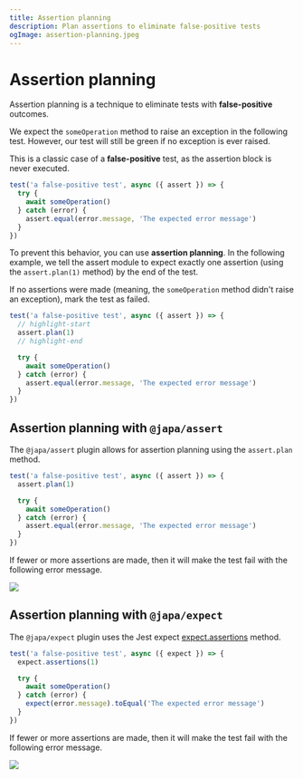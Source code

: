 ```yaml
---
title: Assertion planning
description: Plan assertions to eliminate false-positive tests
ogImage: assertion-planning.jpeg
---
```


# Assertion planning
Assertion planning is a technique to eliminate tests with **false-positive** outcomes.

We expect the `someOperation` method to raise an exception in the following test. However, our test will still be green if no exception is ever raised. 

This is a classic case of a **false-positive** test, as the assertion block is never executed.

```ts
test('a false-positive test', async ({ assert }) => {
  try {
    await someOperation()
  } catch (error) {
    assert.equal(error.message, 'The expected error message')
  }
})
```

To prevent this behavior, you can use **assertion planning**. In the following example, we tell the assert module to expect exactly one assertion (using the `assert.plan(1)` method) by the end of the test.

If no assertions were made (meaning, the `someOperation` method didn't raise an exception), mark the test as failed.

```ts
test('a false-positive test', async ({ assert }) => {
  // highlight-start
  assert.plan(1)
  // highlight-end

  try {
    await someOperation()
  } catch (error) {
    assert.equal(error.message, 'The expected error message')
  }
})
```

## Assertion planning with `@japa/assert`
The `@japa/assert` plugin allows for assertion planning using the `assert.plan` method.

```ts
test('a false-positive test', async ({ assert }) => {
  assert.plan(1)

  try {
    await someOperation()
  } catch (error) {
    assert.equal(error.message, 'The expected error message')
  }
})
```

If fewer or more assertions are made, then it will make the test fail with the following error message.

![](chai-assertion-planning.png)

## Assertion planning with `@japa/expect`
The `@japa/expect` plugin uses the Jest expect [expect.assertions](https://jestjs.io/docs/expect#expectassertionsnumber) method.

```ts
test('a false-positive test', async ({ expect }) => {
  expect.assertions(1)

  try {
    await someOperation()
  } catch (error) {
    expect(error.message).toEqual('The expected error message')
  }
})
```

If fewer or more assertions are made, then it will make the test fail with the following error message.

![](expect-assertion-planning.png)

